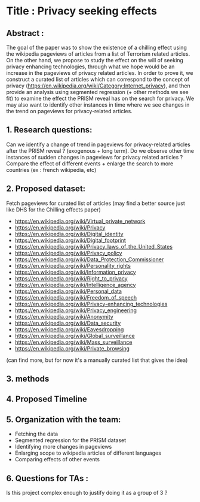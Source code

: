 # Title : Privacy seeking effects

## Abstract :
The goal of the paper was to show the existence of a chilling effect using the wikipedia pageviews of articles from a list of Terrorism related articles. On the other hand, we propose to study the effect on the will of seeking privacy enhancing technologies, through what we hope would be an increase in the pageviews of privacy related articles. In order to prove it, we construct a curated list of articles which can correspond to the concept of privacy (https://en.wikipedia.org/wiki/Category:Internet_privacy), and then provide an analysis using segmented regression (+ other methods we see fit) to examine the effect the PRISM reveal has on the search for privacy. We may also want to identify other instances in time where we see changes in the trend on pageviews for privacy-related articles.

## 1. Research questions:  
Can we identify a change of trend in pageviews for privacy-related articles after the PRISM reveal ? (exogenous + long term).
Do we observe other time instances of sudden changes in pageviews for privacy related articles ?
Compare the effect of different events + enlarge the search to more countries (ex : french wikipedia, etc)

## 2. Proposed dataset:
Fetch pageviews for curated list of articles (may find a better source just like DHS for the Chilling effects paper)
- https://en.wikipedia.org/wiki/Virtual_private_network
- https://en.wikipedia.org/wiki/Privacy
- https://en.wikipedia.org/wiki/Digital_identity
- https://en.wikipedia.org/wiki/Digital_footprint
- https://en.wikipedia.org/wiki/Privacy_laws_of_the_United_States
- https://en.wikipedia.org/wiki/Privacy_policy
- https://en.wikipedia.org/wiki/Data_Protection_Commissioner
- https://en.wikipedia.org/wiki/Personality_rights
- https://en.wikipedia.org/wiki/Information_privacy
- https://en.wikipedia.org/wiki/Right_to_privacy
- https://en.wikipedia.org/wiki/Intelligence_agency
- https://en.wikipedia.org/wiki/Personal_data
- https://en.wikipedia.org/wiki/Freedom_of_speech
- https://en.wikipedia.org/wiki/Privacy-enhancing_technologies
- https://en.wikipedia.org/wiki/Privacy_engineering
- https://en.wikipedia.org/wiki/Anonymity
- https://en.wikipedia.org/wiki/Data_security
- https://en.wikipedia.org/wiki/Eavesdropping
- https://en.wikipedia.org/wiki/Global_surveillance
- https://en.wikipedia.org/wiki/Mass_surveillance
- https://en.wikipedia.org/wiki/Private_browsing

(can find more, but for now it's a manually curated list that gives the idea)

## 3. methods

## 4. Proposed Timeline

## 5. Organization with the team:
- Fetching the data
- Segmented regression for the PRISM dataset
- Identifying more changes in pageviews
- Enlarging scope to wikipedia articles of different languages
- Comparing effects of other events

## 6. Questions for TAs :
Is this project complex enough to justify doing it as a group of 3 ?
